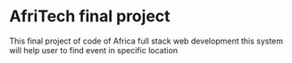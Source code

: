 # AfriTech final project
This final project of code of Africa full stack web development this system will help user to find event in specific location

